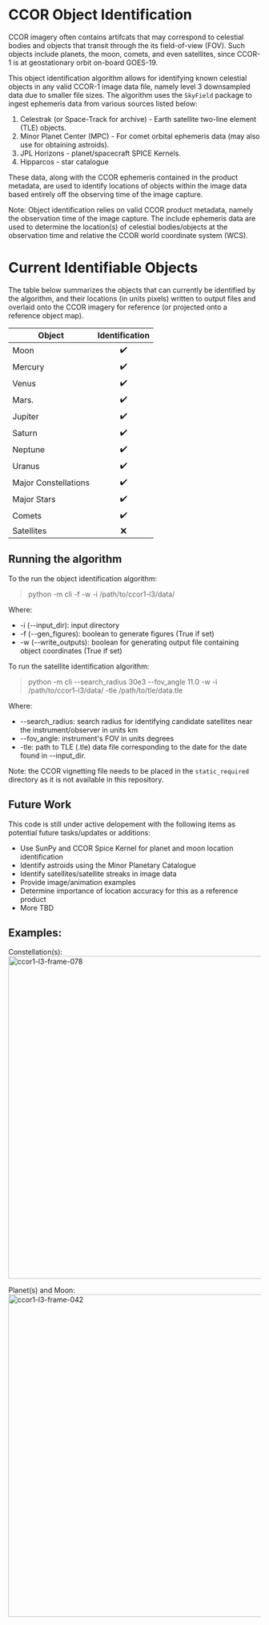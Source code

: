 # CCOR Object Identification
CCOR imagery often contains artifcats that may correspond to celestial bodies and objects that transit through the its field-of-view (FOV). Such objects include planets, the moon, comets, and even satellites, since CCOR-1 is at geostationary orbit on-board GOES-19.

This object identification algorithm allows for identifying known celestial objects in any valid CCOR-1 image data file, namely level 3 downsampled data due to smaller file sizes. The algorithm uses the `SkyField` package to ingest ephemeris data from various sources listed below:

 1. Celestrak (or Space-Track for archive) - Earth satellite two-line element (TLE) objects.
 2. Minor Planet Center (MPC) - For comet orbital ephemeris data (may also use for obtaining astroids).
 3. JPL Horizons - planet/spacecraft SPICE Kernels.
 4. Hipparcos - star catalogue

These data, along with the CCOR ephemeris contained in the product metadata, are used to identify locations of objects within the image data based entirely off the observing time of the image capture.

Note: Object identification relies on valid CCOR product metadata, namely the observation time of the image capture. The include ephemeris data are used to determine the location(s) of celestial bodies/objects at the observation time and relative the CCOR world coordinate system (WCS).

# Current Identifiable Objects
The table below summarizes the objects that can currently be identified by the algorithm, and their locations (in units pixels) written to output files and overlaid onto the CCOR imagery for reference (or projected onto a reference object map).

| Object  | Identification |
| ------------- |:-------------:|
| Moon      | :heavy_check_mark:|
| Mercury   | :heavy_check_mark:|
| Venus     | :heavy_check_mark:|
| Mars.     | :heavy_check_mark:|
| Jupiter   | :heavy_check_mark:|
| Saturn    | :heavy_check_mark:|
| Neptune   | :heavy_check_mark:|
| Uranus    | :heavy_check_mark:|
| Major Constellations |:heavy_check_mark:|
| Major Stars| :heavy_check_mark:|
| Comets    |:heavy_check_mark:|
| Satellites| :x:              |

## Running the algorithm
To the run the object identification algorithm:

> python -m cli -f -w -i /path/to/ccor1-l3/data/ 

Where: 
 * -i (--input_dir): input directory
 * -f (--gen_figures): boolean to generate figures (True if set)
 * -w (--write_outputs): boolean for generating output file containing object coordinates (True if set)

To run the satellite identification algorithm:

> python -m cli --search_radius 30e3 --fov_angle 11.0 -w -i /path/to/ccor1-l3/data/ -tle /path/to/tle/data.tle

Where:
 * --search_radius: search radius for identifying candidate satellites near the instrument/observer in units km
 * --fov_angle: instrument's FOV in units degrees
 * -tle: path to TLE (.tle) data file corresponding to the date for the date found in --input_dir.


 Note: the CCOR vignetting file needs to be placed in the `static_required` directory as it is not available in this repository.


## Future Work

This code is still under active delopement with the following items as potential future tasks/updates or additions:

 * Use SunPy and CCOR Spice Kernel for planet and moon location identification
 * Identify astroids using the Minor Planetary Catalogue
 * Identify satellites/satellite streaks in image data
 * Provide image/animation examples
 * Determine importance of location accuracy for this as a reference product
 * More TBD

## Examples: 
Constellation(s):
<img width="1660" height="644" alt="ccor1-l3-frame-078" src="https://github.com/user-attachments/assets/ce221abc-f26d-4cb5-916e-516b4d6d0723" />

Planet(s) and Moon:
<img width="1660" height="644" alt="ccor1-l3-frame-042" src="https://github.com/user-attachments/assets/f03eab4b-4653-4780-ac9e-835a5ed73851" />


